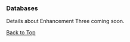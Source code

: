 <h3>Databases</h3>
<p>Details about Enhancement Three coming soon.</p>
<p><a href="#technical-artifacts">Back to Top</a></p>

